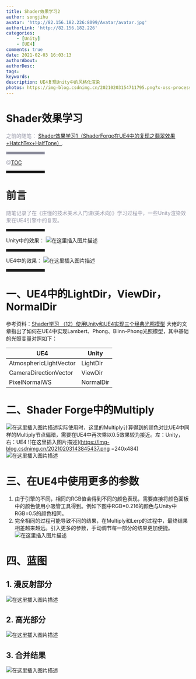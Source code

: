 ```yaml
---
title: Shader效果学习2
author: songjihu
avatar: 'http://82.156.182.226:8099/Avatar/avatar.jpg'
authorLink: 'http://82.156.182.226'
categories: 
    - [Unity]
    - [UE4]
comments: true
date: 2021-02-03 16:03:13
authorAbout:
authorDesc:
tags:
keywords:
description: UE4复现Unity中的风格化渲染
photos: https://img-blog.csdnimg.cn/20210203154711795.png?x-oss-process=image/watermark,type_ZmFuZ3poZW5naGVpdGk,shadow_10,text_aHR0cHM6Ly9ibG9nLmNzZG4ubmV0L3FxXzM2MDA1NDk4,size_16,color_FFFFFF,t_70
---
```


# Shader效果学习
<font color=#999AAA >之前的随笔：
[Shader效果学习1（ShaderForge在UE4中的复现之翡翠效果+HatchTex+HalfTone）](https://www.csdn.net/).
<hr style=" border:solid; width:100px; height:1px;" color=#000000 size=1">

@[TOC](随笔目录)

</font>

<hr style=" border:solid; width:100px; height:1px;" color=#000000 size=1">

# 前言

<font color=#999AAA >随笔记录了在《庄懂的技术美术入门课(美术向)》学习过程中，一些Unity渲染效果在UE4引擎中的复现。</font>

<hr style=" border:solid; width:100px; height:1px;" color=#000000 size=1">

Unity中的效果：
![在这里插入图片描述](https://img-blog.csdnimg.cn/20210203154524919.png?x-oss-process=image/watermark,type_ZmFuZ3poZW5naGVpdGk,shadow_10,text_aHR0cHM6Ly9ibG9nLmNzZG4ubmV0L3FxXzM2MDA1NDk4,size_16,color_FFFFFF,t_70)
<hr style=" border:solid; width:100px; height:1px;" color=#000000 size=1">

UE4中的效果：
![在这里插入图片描述](https://img-blog.csdnimg.cn/20210203154711795.png?x-oss-process=image/watermark,type_ZmFuZ3poZW5naGVpdGk,shadow_10,text_aHR0cHM6Ly9ibG9nLmNzZG4ubmV0L3FxXzM2MDA1NDk4,size_16,color_FFFFFF,t_70)

<hr style=" border:solid; width:100px; height:1px;" color=#000000 size=1">


# 一、UE4中的LightDir，ViewDir，NormalDir


参考资料：[Shader学习 （12）使用Unity和UE4实现三个经典光照模型](https://zhuanlan.zhihu.com/p/172496451)
大佬的文章指出了如何在UE4中实现Lambert、Phong、Blinn-Phong光照模型，其中基础的光照变量对照如下：

| UE4 | Unity |
|--|--|
| AtmosphericLightVector | LightDir |
| CameraDirectionVector | ViewDir |
| PixelNormalWS | NormalDir |


# 二、Shader Forge中的Multiply
![在这里插入图片描述](https://img-blog.csdnimg.cn/20210203142852297.png?x-oss-process=image/watermark,type_ZmFuZ3poZW5naGVpdGk,shadow_10,text_aHR0cHM6Ly9ibG9nLmNzZG4ubmV0L3FxXzM2MDA1NDk4,size_16,color_FFFFFF,t_70)实际使用时，这里的Multiply计算得到的颜色对比UE4中同样的Multiply节点偏暗，需要在UE4中再次乘以0.5效果较为接近。左：Unity，右：UE4
![在这里插入图片描述](https://img-blog.csdnimg.cn/20210203143845437.png =240x484)![在这里插入图片描述](https://img-blog.csdnimg.cn/20210203143814758.png)



# 三、在UE4中使用更多的参数
1. 由于引擎的不同，相同的RGB值会得到不同的颜色表现，需要直接将颜色面板中的颜色使用小吸管工具得到。例如下图中RGB=0.216的颜色与Unity中RGB=0.5的颜色相同。
2. 完全相同的过程可能导致不同的结果，在Multiply和Lerp的过程中，最终结果相差越来越远。引入更多的参数，手动调节每一部分的结果更加便捷。
![在这里插入图片描述](https://img-blog.csdnimg.cn/20210203154849650.png?x-oss-process=image/watermark,type_ZmFuZ3poZW5naGVpdGk,shadow_10,text_aHR0cHM6Ly9ibG9nLmNzZG4ubmV0L3FxXzM2MDA1NDk4,size_16,color_FFFFFF,t_70)
# 四、蓝图
## 1. 漫反射部分
![在这里插入图片描述](https://img-blog.csdnimg.cn/20210203155858129.png?x-oss-process=image/watermark,type_ZmFuZ3poZW5naGVpdGk,shadow_10,text_aHR0cHM6Ly9ibG9nLmNzZG4ubmV0L3FxXzM2MDA1NDk4,size_16,color_FFFFFF,t_70)
## 2. 高光部分
![在这里插入图片描述](https://img-blog.csdnimg.cn/20210203160111416.png?x-oss-process=image/watermark,type_ZmFuZ3poZW5naGVpdGk,shadow_10,text_aHR0cHM6Ly9ibG9nLmNzZG4ubmV0L3FxXzM2MDA1NDk4,size_16,color_FFFFFF,t_70)
## 3. 合并结果
![在这里插入图片描述](https://img-blog.csdnimg.cn/20210203160200734.png?x-oss-process=image/watermark,type_ZmFuZ3poZW5naGVpdGk,shadow_10,text_aHR0cHM6Ly9ibG9nLmNzZG4ubmV0L3FxXzM2MDA1NDk4,size_16,color_FFFFFF,t_70)



